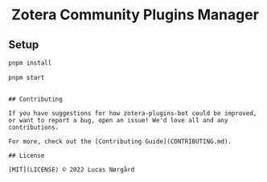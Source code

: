 <h1 align="center">Zotera Community Plugins Manager</h1>

## Setup

```sh
pnpm install

pnpm start
```

```

## Contributing

If you have suggestions for how zotera-plugins-bot could be improved, or want to report a bug, open an issue! We'd love all and any contributions.

For more, check out the [Contributing Guide](CONTRIBUTING.md).

## License

[MIT](LICENSE) © 2022 Lucas Nørgård
```
